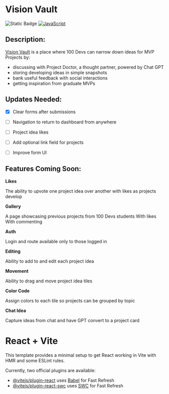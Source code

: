 # Vision Vault

![Static Badge](https://img.shields.io/badge/:badgeContent)
[![JavaScript](https://img.shields.io/badge/--F7DF1E?logo=javascript&logoColor=000)](https://www.javascript.com/)

## Description:
[Vision Vault](https://vision-vault-3n86.onrender.com/) is a place where 100 Devs can narrow down ideas for MVP Projects by:
+ discussing with Project Doctor, a thought partner, powered by Chat GPT
+ storing developing ideas in simple snapshots
+ bank useful feedback with social interactions
+ getting inspiration from graduate MVPs


## Updates Needed:

- [x] Clear forms after submissions
- [ ] Navigation to return to dashboard from anywhere
- [ ] Project idea likes
- [ ] Add optional link field for projects
- [ ] Improve form UI


## Features Coming Soon:

**Likes**

The ability to upvote one project idea over another with likes as projects develop

**Gallery**

A page showcasing previous projects from 100 Devs students
With likes
With commenting

**Auth**

Login and route available only to those logged in

**Editing**

Ability to add to and edit each project idea

**Movement**

Ability to drag and move project idea tiles

**Color Code**

Assign colors to each tile so projects can be grouped by topic

**Chat Idea**

Capture ideas from chat and have GPT convert to a project card

# React + Vite

This template provides a minimal setup to get React working in Vite with HMR and some ESLint rules.

Currently, two official plugins are available:

- [@vitejs/plugin-react](https://github.com/vitejs/vite-plugin-react/blob/main/packages/plugin-react/README.md) uses [Babel](https://babeljs.io/) for Fast Refresh
- [@vitejs/plugin-react-swc](https://github.com/vitejs/vite-plugin-react-swc) uses [SWC](https://swc.rs/) for Fast Refresh
